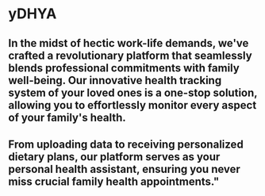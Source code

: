 # yDHYA

## In the midst of hectic work-life demands, we've crafted a revolutionary platform that seamlessly blends professional commitments with family well-being. Our innovative health tracking system of your loved ones  is a one-stop solution, allowing you to effortlessly monitor every aspect of your family's health. 
## From uploading data to receiving personalized dietary plans, our platform serves as your personal health assistant, ensuring you never miss crucial family health appointments."